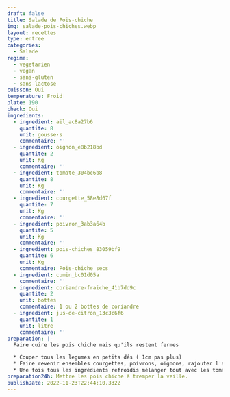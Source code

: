 ```yaml
---
draft: false
title: Salade de Pois-chiche
img: salade-pois-chiches.webp
layout: recettes
type: entree
categories:
  - Salade
regime:
  - vegetarien
  - vegan
  - sans-gluten
  - sans-lactose
cuisson: Oui
temperature: Froid
plate: 190
check: Oui
ingredients:
  - ingredient: ail_ac8a27b6
    quantite: 8
    unit: gousse·s
    commentaire: ''
  - ingredient: oignon_e8b218bd
    quantite: 2
    unit: Kg
    commentaire: ''
  - ingredient: tomate_304bc6b8
    quantite: 8
    unit: Kg
    commentaire: ''
  - ingredient: courgette_58e8d67f
    quantite: 7
    unit: Kg
    commentaire: ''
  - ingredient: poivron_3ab3a64b
    quantite: 5
    unit: Kg
    commentaire: ''
  - ingredient: pois-chiches_83059bf9
    quantite: 6
    unit: Kg
    commentaire: Pois-chiche secs
  - ingredient: cumin_bc01d05a
    commentaire: ''
  - ingredient: coriandre-fraiche_41b7dd9c
    quantite: 2
    unit: bottes
    commentaire: 1 ou 2 bottes de coriandre
  - ingredient: jus-de-citron_13c3c6f6
    quantite: 1
    unit: litre
    commentaire: ''
preparation: |-
  Faire cuire les pois chiche mais qu'ils restent fermes

  * Couper tous les legumes en petits dés ( 1cm pas plus)
  * Faire revenir ensembles courgettes, poivrons, oignons, rajouter l'ail à la fin.
  * Une fois tous les ingrédients refroidis mélanger tout avec les tomates et l'herbe.
preparation24h: Mettre les pois chiche à tremper la veille.
publishDate: 2022-11-23T22:44:10.332Z
---
```

